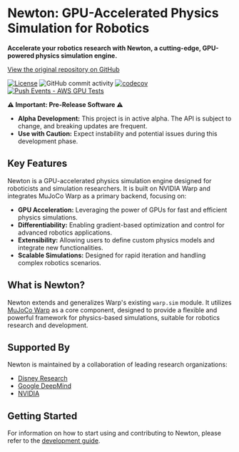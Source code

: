 # Newton: GPU-Accelerated Physics Simulation for Robotics

**Accelerate your robotics research with Newton, a cutting-edge, GPU-powered physics simulation engine.**

[View the original repository on GitHub](https://github.com/newton-physics/newton)

[![License](https://img.shields.io/badge/License-Apache_2.0-blue.svg)](https://opensource.org/licenses/Apache-2.0)
![GitHub commit activity](https://img.shields.io/github/commit-activity/m/newton-physics/newton/main)
[![codecov](https://codecov.io/gh/newton-physics/newton/graph/badge.svg?token=V6ZXNPAWVG)](https://codecov.io/gh/newton-physics/newton)
[![Push Events - AWS GPU Tests](https://github.com/newton-physics/newton/actions/workflows/push_aws_gpu_tests.yml/badge.svg)](https://github.com/newton-physics/newton/actions/workflows/push_aws_gpu_tests.yml)

**⚠️ Important: Pre-Release Software ⚠️**

*   **Alpha Development:** This project is in active alpha. The API is subject to change, and breaking updates are frequent.
*   **Use with Caution:** Expect instability and potential issues during this development phase.

## Key Features

Newton is a GPU-accelerated physics simulation engine designed for roboticists and simulation researchers. It is built on NVIDIA Warp and integrates MuJoCo Warp as a primary backend, focusing on:

*   **GPU Acceleration:** Leveraging the power of GPUs for fast and efficient physics simulations.
*   **Differentiability:** Enabling gradient-based optimization and control for advanced robotics applications.
*   **Extensibility:** Allowing users to define custom physics models and integrate new functionalities.
*   **Scalable Simulations:** Designed for rapid iteration and handling complex robotics scenarios.

## What is Newton?

Newton extends and generalizes Warp's existing `warp.sim` module.  It utilizes [MuJoCo Warp](https://github.com/google-deepmind/mujoco_warp) as a core component, designed to provide a flexible and powerful framework for physics-based simulations, suitable for robotics research and development.

## Supported By

Newton is maintained by a collaboration of leading research organizations:

*   [Disney Research](https://www.disneyresearch.com/)
*   [Google DeepMind](https://deepmind.google/)
*   [NVIDIA](https://www.nvidia.com/)

## Getting Started

For information on how to start using and contributing to Newton, please refer to the [development guide](https://newton-physics.github.io/newton/development-guide.html).
